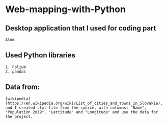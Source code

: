 # Web-mapping-with-Python

## Desktop application that I used for coding part
```
Atom
```

## Used Python libraries
```
1. Folium
2. pandas
```

## Data from:
```
[wikipedia](https://en.wikipedia.org/wiki/List_of_cities_and_towns_in_Slovakia),
and I created .txt file from the source, with columns: "Name", "Population 2019", "Lattitude" and "Longitude" and use the data for the project.
```
